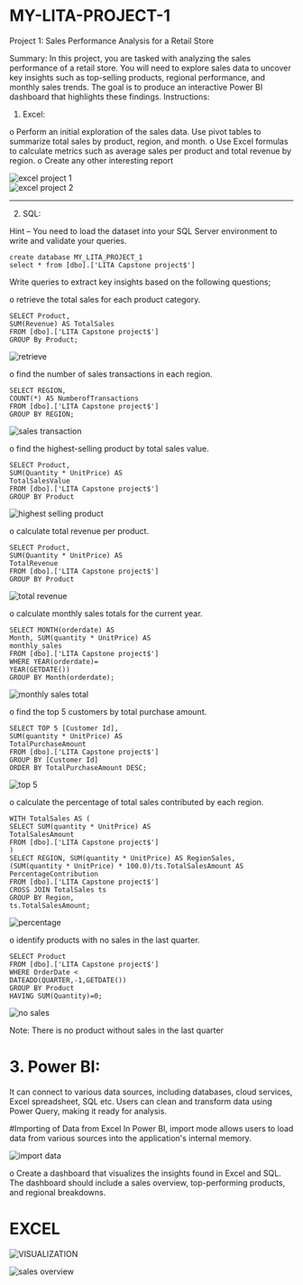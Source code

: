 # MY-LITA-PROJECT-1

Project 1: Sales Performance Analysis for a Retail Store 

Summary: In this project, you are tasked with analyzing the sales performance of a retail store. 
You will need to explore sales data to uncover key insights such as top-selling products, regional 
performance, and monthly sales trends. The goal is to produce an interactive Power BI 
dashboard that highlights these findings. 
Instructions: 

1. Excel:
   
o Perform an initial exploration of the sales data. Use pivot tables to summarize 
total sales by product, region, and month. 
o Use Excel formulas to calculate metrics such as average sales per product and 
total revenue by region. 
o Create any other interesting report

![excel project 1](https://github.com/user-attachments/assets/a6f3e648-e28e-44e8-bcbc-5e02fdcb021c)   
![excel project 2](https://github.com/user-attachments/assets/0c33d886-2bfc-497a-a7b4-5375b31a4e2f)


---

2. SQL:
   
Hint – You need to load the dataset into your SQL Server environment to write and 
validate your queries.

```
create database MY_LITA_PROJECT_1
select * from [dbo].['LITA Capstone project$']
```

Write queries to extract key insights based on the following questions;

o retrieve the total sales for each product category.

```
SELECT Product, 
SUM(Revenue) AS TotalSales
FROM [dbo].['LITA Capstone project$']
GROUP By Product;
```

![retrieve](https://github.com/user-attachments/assets/16f88ee5-d214-4683-bb04-1d53257f0b32)

o find the number of sales transactions in each region. 

```
SELECT REGION,
COUNT(*) AS NumberofTransactions
FROM [dbo].['LITA Capstone project$']
GROUP BY REGION;
```

![sales transaction](https://github.com/user-attachments/assets/470ea09c-5a08-42c1-aaed-c205a5be7526)


o find the highest-selling product by total sales value. 

```
SELECT Product,
SUM(Quantity * UnitPrice) AS
TotalSalesValue
FROM [dbo].['LITA Capstone project$']
GROUP BY Product
```

![highest selling product](https://github.com/user-attachments/assets/0b6a5a82-de66-4b79-a20b-721e150c700d)

o calculate total revenue per product. 

```
SELECT Product,
SUM(Quantity * UnitPrice) AS
TotalRevenue
FROM [dbo].['LITA Capstone project$']
GROUP BY Product
```
![total revenue](https://github.com/user-attachments/assets/8b626e32-9ca1-429c-9e19-9665cdd89028)

o calculate monthly sales totals for the current year. 

```
SELECT MONTH(orderdate) AS
Month, SUM(quantity * UnitPrice) AS
monthly_sales
FROM [dbo].['LITA Capstone project$']
WHERE YEAR(orderdate)= 
YEAR(GETDATE())
GROUP BY Month(orderdate);
```

![monthly sales total](https://github.com/user-attachments/assets/94d4e075-30af-40c8-921f-9eff34d355c6)

o find the top 5 customers by total purchase amount. 

```
SELECT TOP 5 [Customer Id],
SUM(quantity * UnitPrice) AS
TotalPurchaseAmount
FROM [dbo].['LITA Capstone project$']
GROUP BY [Customer Id]
ORDER BY TotalPurchaseAmount DESC;
```

![top 5](https://github.com/user-attachments/assets/8d1eeb0c-285f-475b-b511-d2270e20a489)

o calculate the percentage of total sales contributed by each region. 

```
WITH TotalSales AS (
SELECT SUM(quantity * UnitPrice) AS 
TotalSalesAmount
FROM [dbo].['LITA Capstone project$']
)
SELECT REGION, SUM(quantity * UnitPrice) AS RegionSales,
(SUM(quantity * UnitPrice) * 100.0)/ts.TotalSalesAmount AS PercentageContribution
FROM [dbo].['LITA Capstone project$']
CROSS JOIN TotalSales ts
GROUP BY Region,
ts.TotalSalesAmount;
```

![percentage](https://github.com/user-attachments/assets/6f9f43ea-f110-4d85-bb81-3399ee076d08)

o identify products with no sales in the last quarter.

```
SELECT Product
FROM [dbo].['LITA Capstone project$']
WHERE OrderDate <
DATEADD(QUARTER,-1,GETDATE())
GROUP BY Product
HAVING SUM(Quantity)=0;
```

![no sales](https://github.com/user-attachments/assets/2f2a8c27-1b54-4903-a734-f05bb5c6c70d)

Note: There is no product without sales in the last quarter

# 3. Power BI: 

It can connect to various data sources, including databases, cloud services, Excel spreadsheet, SQL etc. Users can clean and transform data using Power Query, making it ready for analysis. 

#Importing of Data from Excel
In Power BI, import mode allows users to load data from various sources into the application's internal memory.

![import data](https://github.com/user-attachments/assets/27a8e577-7b12-4b3d-b10f-c2a0f4c502d7)

o Create a dashboard that visualizes the insights found in Excel and SQL. The 
dashboard should include a sales overview, top-performing products, and 
regional breakdowns.

# EXCEL 
![VISUALIZATION](https://github.com/user-attachments/assets/9eab8e97-0c37-4d63-a26b-fc14cb861a50)


![sales overview](https://github.com/user-attachments/assets/ed78d077-9c0b-444b-bab1-87ae22444d0c)

